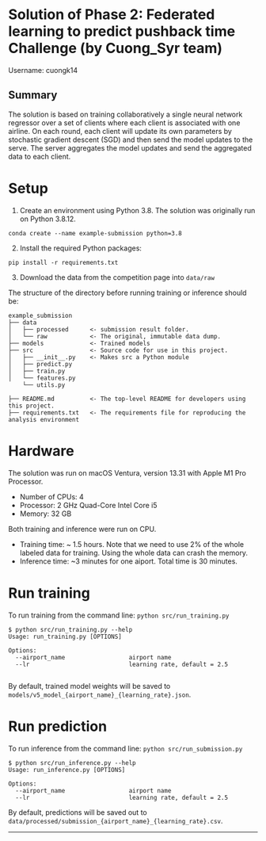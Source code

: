 # Solution of Phase 2: Federated learning to  predict pushback time Challenge (by Cuong_Syr team)

Username: cuongk14

## Summary

The solution is based on training collaboratively a single neural network regressor over a set of clients where each client is associated with one airline. On each round, each client will update its own parameters by stochastic gradient descent (SGD) and then send the model updates to the serve. The server aggregates the model updates and send the aggregated data to each client.

# Setup

1. Create an environment using Python 3.8. The solution was originally run on Python 3.8.12. 
```
conda create --name example-submission python=3.8
```

2. Install the required Python packages:
```
pip install -r requirements.txt
```

3. Download the data from the competition page into `data/raw`

The structure of the directory before running training or inference should be:
```
example_submission
├── data
│   ├── processed      <- submission result folder.
│   └── raw            <- The original, immutable data dump.
├── models             <- Trained models
├── src                <- Source code for use in this project.
│   ├── __init__.py    <- Makes src a Python module
│   ├── predict.py
│   ├── train.py
│   └── features.py
    └── utils.py
    
├── README.md          <- The top-level README for developers using this project.
├── requirements.txt   <- The requirements file for reproducing the analysis environment
```

# Hardware

The solution was run on macOS Ventura, version 13.31 with Apple M1 Pro Processor. 
- Number of CPUs: 4
- Processor: 2 GHz Quad-Core Intel Core i5
- Memory: 32 GB

Both training and inference were run on CPU.
- Training time: ~ 1.5 hours. Note that we need to use 2% of the whole labeled data for training. Using the whole data can crash the memory.  
- Inference time: ~3 minutes for one  aiport. Total time is 30 minutes.

# Run training

To run training from the command line: `python src/run_training.py`

```
$ python src/run_training.py --help
Usage: run_training.py [OPTIONS]

Options:
  --airport_name                  airport name
  --lr                            learning rate, default = 2.5
  
```

By default, trained model weights will be saved to `models/v5_model_{airport_name}_{learning_rate}.json`. 


# Run prediction

To run inference from the command line: `python src/run_submission.py`

```
$ python src/run_inference.py --help
Usage: run_inference.py [OPTIONS]

Options:
  --airport_name                  airport name
  --lr                            learning rate, default = 2.5
```

By default, predictions will be saved out to `data/processed/submission_{airport_name}_{learning_rate}.csv`.

--------
